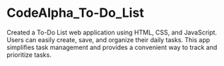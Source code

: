 # CodeAlpha_To-Do_List
Created a To-Do List web application using HTML, CSS, and JavaScript. Users can easily create, save, and organize their daily tasks. This app simplifies task management and provides a convenient way to track and prioritize tasks.

